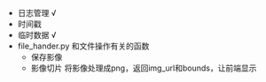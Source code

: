 - 日志管理 √
- 时间戳
- 临时数据 √
- file_hander.py 
    和文件操作有关的函数
    - 保存影像
    - 影像切片 
        将影像处理成png，返回img_url和bounds，让前端显示